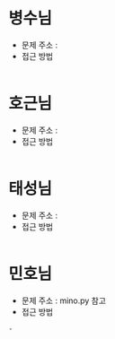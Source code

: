 # 병수님
-   문제 주소 : []()
-   접근 방법
```text
```

# 호근님
-   문제 주소 : []()
-   접근 방법
```text
```

# 태성님
- 문제 주소 : []()
- 접근 방법
```text
```

# 민호님
- 문제 주소 : mino.py 참고
- 접근 방법
```text
-
```